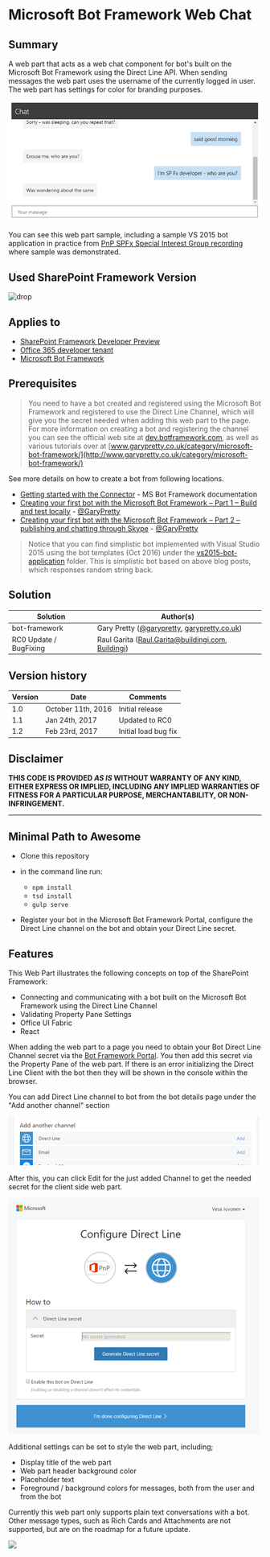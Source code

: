 # Microsoft Bot Framework Web Chat

## Summary
A web part that acts as a web chat component for bot's built on the Microsoft Bot Framework using the Direct Line API. When sending messages
the web part uses the username of the currently logged in user. The web part has settings for color for branding purposes.

![bot framework client web part](./assets/bot-framework-webpart-preview.png)

You can see this web part sample, including a sample VS 2015 bot application in practice from [PnP SPFx Special Interest Group recording](https://youtu.be/Tv03CU_PmVs?t=1329)
where sample was demonstrated.

## Used SharePoint Framework Version
![drop](https://img.shields.io/badge/drop-RC0-green.svg)

## Applies to

* [SharePoint Framework Developer Preview](http://dev.office.com/sharepoint/docs/spfx/sharepoint-framework-overview)
* [Office 365 developer tenant](http://dev.office.com/sharepoint/docs/spfx/set-up-your-developer-tenant)
* [Microsoft Bot Framework](http://dev.botframework.com)

## Prerequisites

> You need to have a bot created and registered using the Microsoft Bot Framework and registered to use the Direct Line Channel,
which will give you the secret needed when adding this web part to the page.  For more information on creating a bot and registering
the channel you can see the official web site at [dev.botframework.com](http://dev.botframework.com), as well as various tutorials
over at [www.garypretty.co.uk/category/microsoft-bot-framework/](http://www.garypretty.co.uk/category/microsoft-bot-framework/)

See more details on how to create a bot from following locations.

* [Getting started with the Connector](https://docs.botframework.com/en-us/csharp/builder/sdkreference/gettingstarted.html) - MS Bot Framework documentation
* [Creating your first bot with the Microsoft Bot Framework – Part 1 – Build and test locally](http://www.garypretty.co.uk/2016/07/14/creating-your-first-bot-with-the-microsoft-bot-framework-part-1/) - [@GaryPretty](https://twitter.com/GaryPretty)
* [Creating your first bot with the Microsoft Bot Framework – Part 2 – publishing and chatting through Skype](http://www.garypretty.co.uk/2016/07/16/creating-your-first-bot-with-the-microsoft-bot-framework-part-2/) - [@GaryPretty](https://twitter.com/GaryPretty)


> Notice that you can find simplistic bot implemented with Visual Studio 2015 using the bot templates (Oct 2016)
under the [vs2015-bot-application](./vs2015-bot-application) folder. This is simplistic bot based on above blog posts, which responses random string back.

## Solution

Solution|Author(s)
--------|---------
bot-framework | Gary Pretty ([@garypretty](http://www.twitter.com/garypretty), [garypretty.co.uk](www.garypretty.co.uk))
RC0 Update / BugFixing | Raul Garita ([Raul.Garita@buildingi.com](mailto:raul.garita@buildingi.com), [Buildingi](www.buildingi.com))

## Version history

Version|Date|Comments
-------|----|--------
1.0|October 11th, 2016|Initial release
1.1|Jan 24th, 2017|Updated to RC0
1.2|Feb 23rd, 2017|Initial load bug fix

## Disclaimer
**THIS CODE IS PROVIDED *AS IS* WITHOUT WARRANTY OF ANY KIND, EITHER EXPRESS OR IMPLIED, INCLUDING ANY IMPLIED WARRANTIES OF FITNESS FOR A PARTICULAR PURPOSE, MERCHANTABILITY, OR NON-INFRINGEMENT.**

---

## Minimal Path to Awesome

- Clone this repository
- in the command line run:
  - `npm install`
  - `tsd install`
  - `gulp serve`

- Register your bot in the Microsoft Bot Framework Portal, configure the Direct Line channel on the bot and obtain your Direct Line secret.

## Features
This Web Part illustrates the following concepts on top of the SharePoint Framework:

- Connecting and communicating with a bot built on the Microsoft Bot Framework using the Direct Line Channel
- Validating Property Pane Settings
- Office UI Fabric
- React

When adding the web part to a page you need to obtain your Bot Direct Line Channel secret via the [Bot Framework Portal](http://dev.botframework.com).
You then add this secret via the Property Pane of the web part. If there is an error initializing the Direct Line Client with the bot then they will
be shown in the console within the browser.

You can add Direct Line channel to bot from the bot details page under the "Add another channel" section

![bot framework client web part](./assets/add-another-channel.png)

After this, you can click Edit for the just added Channel to get the needed secret for the client side web part.

![bot framework client web part](./assets/bot-framework-configure-direct-line-secret.png)

Additional settings can be set to style the web part, including;

 - Display title of the web part
 - Web part header background color
 - Placeholder text
 - Foreground / background colors for messages, both from the user and from the bot

Currently this web part only supports plain text conversations with a bot. Other message types,
such as Rich Cards and Attachments are not supported, but are on the roadmap for a future update.

<img src="https://telemetry.sharepointpnp.com/sp-dev-fx-webparts/samples/react-bot-framework" />